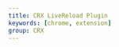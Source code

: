 ```yaml
---
title: CRX LiveReload Plugin
keywords: [chrome, extension]
group: CRX
---
```


<embed-project src="@dumlj/crx-live-reload-webpack-plugin"></embed-project>
